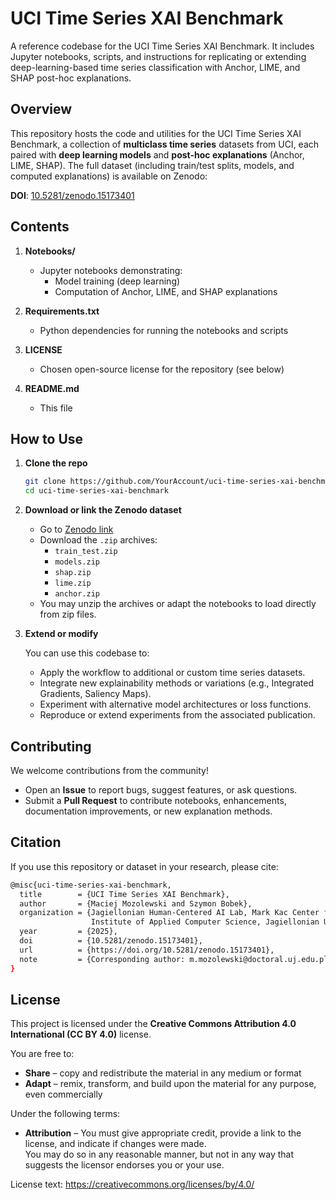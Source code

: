 # UCI Time Series XAI Benchmark
A reference codebase for the UCI Time Series XAI Benchmark. It includes Jupyter notebooks, scripts, and instructions for replicating or extending deep-learning-based time series classification with Anchor, LIME, and SHAP post-hoc explanations.

## Overview

This repository hosts the code and utilities for the UCI Time Series XAI Benchmark, a collection of **multiclass time series** datasets from UCI, each paired with **deep learning models** and **post-hoc explanations** (Anchor, LIME, SHAP). The full dataset (including train/test splits, models, and computed explanations) is available on Zenodo:

**DOI**: [10.5281/zenodo.15173401](https://doi.org/10.5281/zenodo.15173401)

## Contents

1. **Notebooks/**  
   - Jupyter notebooks demonstrating:
     - Model training (deep learning)
     - Computation of Anchor, LIME, and SHAP explanations

2. **Requirements.txt**  
   - Python dependencies for running the notebooks and scripts

3. **LICENSE**  
   - Chosen open-source license for the repository (see below)

4. **README.md**  
   - This file

## How to Use

1. **Clone the repo**  
   ```bash
   git clone https://github.com/YourAccount/uci-time-series-xai-benchmark.git
   cd uci-time-series-xai-benchmark
   ```


2. **Download or link the Zenodo dataset**  
   - Go to [Zenodo link](https://doi.org/10.5281/zenodo.15173401)  
   - Download the `.zip` archives:  
     - `train_test.zip`  
     - `models.zip`  
     - `shap.zip`  
     - `lime.zip`  
     - `anchor.zip`  
   - You may unzip the archives or adapt the notebooks to load directly from zip files.

  3. **Extend or modify**

     You can use this codebase to:
     - Apply the workflow to additional or custom time series datasets.
     - Integrate new explainability methods or variations (e.g., Integrated Gradients, Saliency Maps).
     - Experiment with alternative model architectures or loss functions.
     - Reproduce or extend experiments from the associated publication.

## Contributing

We welcome contributions from the community!

- Open an **Issue** to report bugs, suggest features, or ask questions.
- Submit a **Pull Request** to contribute notebooks, enhancements, documentation improvements, or new explanation methods.

## Citation

If you use this repository or dataset in your research, please cite:

```bash
@misc{uci-time-series-xai-benchmark,
  title        = {UCI Time Series XAI Benchmark},
  author       = {Maciej Mozolewski and Szymon Bobek},
  organization = {Jagiellonian Human-Centered AI Lab, Mark Kac Center for Complex Systems Research, 
                  Institute of Applied Computer Science, Jagiellonian University, Krakow, Poland},
  year         = {2025},
  doi          = {10.5281/zenodo.15173401},
  url          = {https://doi.org/10.5281/zenodo.15173401},
  note         = {Corresponding author: m.mozolewski@doctoral.uj.edu.pl; Contributing author: szymon.bobek@uj.edu.pl}
}

```

## License

This project is licensed under the **Creative Commons Attribution 4.0 International (CC BY 4.0)** license.

You are free to:
- **Share** – copy and redistribute the material in any medium or format  
- **Adapt** – remix, transform, and build upon the material for any purpose, even commercially  

Under the following terms:
- **Attribution** – You must give appropriate credit, provide a link to the license, and indicate if changes were made.  
  You may do so in any reasonable manner, but not in any way that suggests the licensor endorses you or your use.

License text: https://creativecommons.org/licenses/by/4.0/
